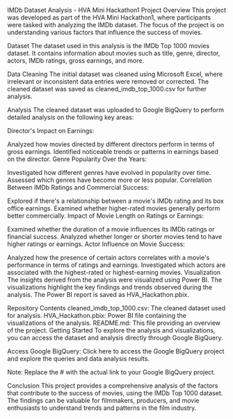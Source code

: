 IMDb Dataset Analysis - HVA Mini Hackathon1
Project Overview
This project was developed as part of the HVA Mini Hackathon1, where participants were tasked with analyzing the IMDb dataset. The focus of the project is on understanding various factors that influence the success of movies.

Dataset
The dataset used in this analysis is the IMDb Top 1000 movies dataset. It contains information about movies such as title, genre, director, actors, IMDb ratings, gross earnings, and more.

Data Cleaning
The initial dataset was cleaned using Microsoft Excel, where irrelevant or inconsistent data entries were removed or corrected. The cleaned dataset was saved as cleaned_imdb_top_1000.csv for further analysis.

Analysis
The cleaned dataset was uploaded to Google BigQuery to perform detailed analysis on the following key areas:

Director's Impact on Earnings:

Analyzed how movies directed by different directors perform in terms of gross earnings.
Identified noticeable trends or patterns in earnings based on the director.
Genre Popularity Over the Years:

Investigated how different genres have evolved in popularity over time.
Assessed which genres have become more or less popular.
Correlation Between IMDb Ratings and Commercial Success:

Explored if there's a relationship between a movie's IMDb rating and its box office earnings.
Examined whether higher-rated movies generally perform better commercially.
Impact of Movie Length on Ratings or Earnings:

Examined whether the duration of a movie influences its IMDb ratings or financial success.
Analyzed whether longer or shorter movies tend to have higher ratings or earnings.
Actor Influence on Movie Success:

Analyzed how the presence of certain actors correlates with a movie's performance in terms of ratings and earnings.
Investigated which actors are associated with the highest-rated or highest-earning movies.
Visualization
The insights derived from the analysis were visualized using Power BI. The visualizations highlight the key findings and trends observed during the analysis. The Power BI report is saved as HVA_Hackathon.pbix.

Repository Contents
cleaned_imdb_top_1000.csv: The cleaned dataset used for analysis.
HVA_Hackathon.pbix: Power BI file containing the visualizations of the analysis.
README.md: This file providing an overview of the project.
Getting Started
To explore the analysis and visualizations, you can access the dataset and analysis directly through Google BigQuery.

Access Google BigQuery:
Click here to access the Google BigQuery project and explore the queries and data analysis results.

Note: Replace the # with the actual link to your Google BigQuery project.

Conclusion
This project provides a comprehensive analysis of the factors that contribute to the success of movies, using the IMDb Top 1000 dataset. The findings can be valuable for filmmakers, producers, and movie enthusiasts to understand trends and patterns in the film industry.
